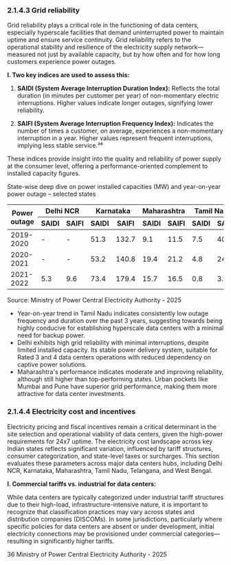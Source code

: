 ### 2.1.4.3 Grid reliability

Grid reliability plays a critical role in the functioning of data centers, especially hyperscale facilities that demand uninterrupted power to maintain uptime and ensure service continuity. Grid reliability refers to the operational stability and resilience of the electricity supply network—measured not just by available capacity, but by how often and for how long customers experience power outages.

**I. Two key indices are used to assess this:**

1. **SAIDI (System Average Interruption Duration Index):** Reflects the total duration (in minutes per customer per year) of non-momentary electric interruptions. Higher values indicate longer outages, signifying lower reliability.

2. **SAIFI (System Average Interruption Frequency Index):** Indicates the number of times a customer, on average, experiences a non-momentary interruption in a year. Higher values represent frequent interruptions, implying less stable service.³⁶

These indices provide insight into the quality and reliability of power supply at the consumer level, offering a performance-oriented complement to installed capacity figures.

State-wise deep dive on power installed capacities (MW) and year-on-year power outage – selected states

<table><thead><tr><th rowspan="2">Power outage</th><th colspan="2">Delhi NCR</th><th colspan="2">Karnataka</th><th colspan="2">Maharashtra</th><th colspan="2">Tamil Nadu</th><th colspan="2">Telangana</th><th colspan="2">West Bengal</th></tr><tr><th>SAIDI</th><th>SAIFI</th><th>SAIDI</th><th>SAIFI</th><th>SAIDI</th><th>SAIFI</th><th>SAIDI</th><th>SAIFI</th><th>SAIDI</th><th>SAIFI</th><th>SAIDI</th><th>SAIFI</th></tr></thead><tbody><tr><td>2019-2020</td><td>-</td><td>-</td><td>51.3</td><td>132.7</td><td>9.1</td><td>11.5</td><td>7.5</td><td>40.3</td><td>13.5</td><td>24.9</td><td>41.9</td><td>56.9</td></tr><tr><td>2020-2021</td><td>-</td><td>-</td><td>53.2</td><td>140.8</td><td>19.4</td><td>21.2</td><td>4.8</td><td>24.8</td><td>25.8</td><td>37.8</td><td>96.5</td><td>135.9</td></tr><tr><td>2021-2022</td><td>5.3</td><td>9.6</td><td>73.4</td><td>179.4</td><td>15.7</td><td>16.5</td><td>0.8</td><td>3.0</td><td>14.7</td><td>22.7</td><td>74.1</td><td>176.2</td></tr></tbody></table>

Source: Ministry of Power Central Electricity Authority - 2025

* Year-on-year trend in Tamil Nadu indicates consistently low outage frequency and duration over the past 3 years, suggesting towards being highly conducive for establishing hyperscale data centers with a minimal need for backup power.
* Delhi exhibits high grid reliability with minimal interruptions, despite limited installed capacity. Its stable power delivery system, suitable for Rated 3 and 4 data centers operations with reduced dependency on captive power solutions.
* Maharashtra's performance indicates moderate and improving reliability, although still higher than top-performing states. Urban pockets like Mumbai and Pune have superior grid performance, making them more attractive for data center investments.

### 2.1.4.4 Electricity cost and incentives

Electricity pricing and fiscal incentives remain a critical determinant in the site selection and operational viability of data centers, given the high-power requirements for 24x7 uptime. The electricity cost landscape across key Indian states reflects significant variation, influenced by tariff structures, consumer categorization, and state-level taxes or surcharges. This section evaluates these parameters across major data centers hubs, including Delhi NCR, Karnataka, Maharashtra, Tamil Nadu, Telangana, and West Bengal.

**I. Commercial tariffs vs. industrial for data centers:**

While data centers are typically categorized under industrial tariff structures due to their high-load, infrastructure-intensive nature, it is important to recognize that classification practices may vary across states and distribution companies (DISCOMs). In some jurisdictions, particularly where specific policies for data centers are absent or under development, initial electricity connections may be provisioned under commercial categories—resulting in significantly higher tariffs.

36 Ministry of Power Central Electricity Authority - 2025